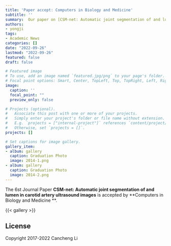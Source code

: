 ```yaml
---
title: 'Paper accept: Computers in Biology and Medicine'
subtitle: ''
summary:  Our paper on [CSM-net: Automatic joint segmentation of and lumen in carotid artery ultrasound images”](https://ieeexplore.ieee.org/abstract/document/9515994) got accepted to Computers in Biology and Medicine 
authors:
- yongji
tags:
- Academic News
categories: []
date: "2022-09-26"
lastmod: "2022-09-26"
featured: false
draft: false

# Featured image
# To use, add an image named `featured.jpg/png` to your page's folder.
# Focal point options: Smart, Center, TopLeft, Top, TopRight, Left, Right, BottomLeft, Bottom, BottomRight
image:
  caption: ''
  focal_point: ""
  preview_only: false

# Projects (optional).
#   Associate this post with one or more of your projects.
#   Simply enter your project's folder or file name without extension.
#   E.g. `projects = ["internal-project"]` references `content/project/deep-learning/index.md`.
#   Otherwise, set `projects = []`.
projects: []

# Set captions for image gallery.
gallery_item:
- album: gallery
  caption: Graduation Photo
  image: 2014-1.png
- album: gallery
  caption: Graduation Photo
  image: 2014-2.png
---
```


The 6st Journal Paper **CSM-net: Automatic joint segmentation of and lumen in carotid artery ultrasound images** is accepted by **Computers in Biology and Medicine **. 


{{< gallery >}}

## License

Copyright 2017-2022 Cancheng Li

